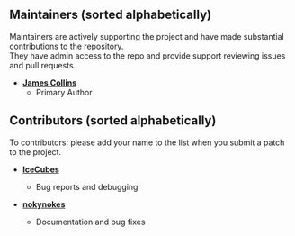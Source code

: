 ## Maintainers (sorted alphabetically)

Maintainers are actively supporting the project and have made substantial contributions to the repository.<br>
They have admin access to the repo and provide support reviewing issues and pull requests.

- **[James Collins](https://github.com/jbccollins)**
  - Primary Author

## Contributors (sorted alphabetically)

To contributors: please add your name to the list when you submit a patch to the project.

- **[IceCubes](https://github.com/IceCubesYo)**

  - Bug reports and debugging

- **[nokynokes](https://github.com/nokynokes)**
  - Documentation and bug fixes
